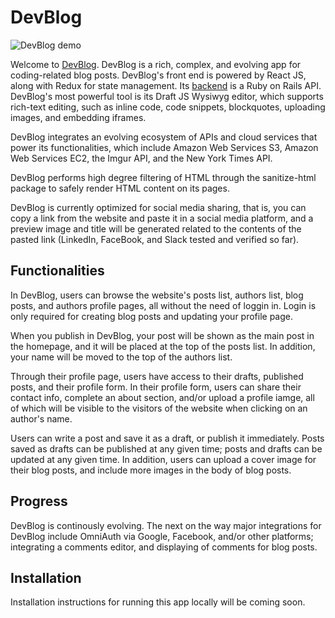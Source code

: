# DevBlog
![DevBlog demo ](https://user-images.githubusercontent.com/75151961/201683056-f36c8175-dad9-4026-8003-c19abc3aa3aa.gif)

Welcome to [DevBlog](https://devblog.dev/). DevBlog is a rich, complex, and evolving app for coding-related blog posts. DevBlog's front end is powered by React JS, along with Redux for state management. Its [backend](https://github.com/mmartinezluis/devblog-backend-postgres) is a Ruby on Rails API. DevBlog's most powerful tool is its Draft JS Wysiwyg editor, which supports rich-text editing, such as inline code, code snippets, blockquotes, uploading images, and embedding iframes. 

DevBlog integrates an evolving ecosystem of APIs and cloud services that power its functionalities, which include Amazon Web Services S3, Amazon Web Services EC2, the Imgur API, and the New York Times API. 

DevBlog performs high degree filtering of HTML through the sanitize-html package to safely render HTML content on its pages. 

DevBlog is currently optimized for social media sharing, that is, you can copy a link from the website and paste it in a social media platform, and a preview image and title will be generated related to the contents of the pasted link (LinkedIn, FaceBook, and Slack tested and verified so far). 

## Functionalities
In DevBlog, users can browse the website's posts list, authors list, blog posts, and authors profile pages, all without the need of loggin in. Login is only required for creating blog posts and updating your profile page. 

When you publish in DevBlog, your post will be shown as the main post in the homepage, and it will be placed at the top of the posts list. In addition, your name will be moved to the top of the authors list. 

Through their profile page, users have access to their drafts, published posts, and their profile form. In their profile form, users can share their contact info, complete an about section, and/or upload a profile iamge, all of which will be visible to the visitors of the website when clicking on an author's name. 

Users can write a post and save it as a draft, or publish it immediately. Posts saved as drafts can be published at any given time; posts and drafts can be updated at any given time. In addition, users can upload a cover image for their blog posts, and include more images in the body of blog posts. 

## Progress
DevBlog is continously evolving. The next on the way major integrations for DevBlog include OmniAuth via Google, Facebook, and/or other platforms; integrating a comments editor, and displaying of comments for blog posts. 

## Installation
Installation instructions for running this app locally will be coming soon.